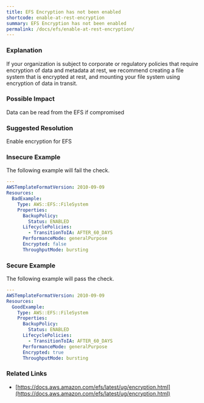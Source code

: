 ```yaml
---
title: EFS Encryption has not been enabled
shortcode: enable-at-rest-encryption
summary: EFS Encryption has not been enabled 
permalink: /docs/efs/enable-at-rest-encryption/
---
```


### Explanation

If your organization is subject to corporate or regulatory policies that require encryption of data and metadata at rest, we recommend creating a file system that is encrypted at rest, and mounting your file system using encryption of data in transit.

### Possible Impact
Data can be read from the EFS if compromised

### Suggested Resolution
Enable encryption for EFS


### Insecure Example

The following example will fail the  check.

```yaml
---
AWSTemplateFormatVersion: 2010-09-09
Resources:
  BadExample:
    Type: AWS::EFS::FileSystem
    Properties:
      BackupPolicy:
        Status: ENABLED
      LifecyclePolicies:
        - TransitionToIA: AFTER_60_DAYS
      PerformanceMode: generalPurpose
      Encrypted: false
      ThroughputMode: bursting

```



### Secure Example

The following example will pass the  check.

```yaml
---
AWSTemplateFormatVersion: 2010-09-09
Resources:
  GoodExample:
    Type: AWS::EFS::FileSystem
    Properties:
      BackupPolicy:
        Status: ENABLED
      LifecyclePolicies:
        - TransitionToIA: AFTER_60_DAYS
      PerformanceMode: generalPurpose
      Encrypted: true
      ThroughputMode: bursting

```




### Related Links


- [https://docs.aws.amazon.com/efs/latest/ug/encryption.html](https://docs.aws.amazon.com/efs/latest/ug/encryption.html)


